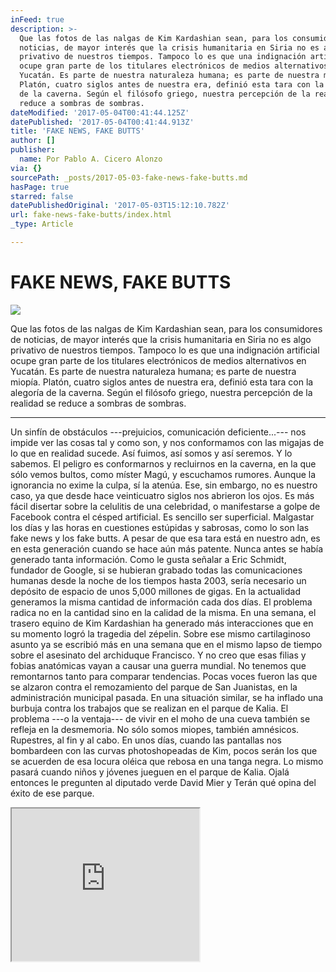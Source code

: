 ```yaml
---
inFeed: true
description: >-
  Que las fotos de las nalgas de Kim Kardashian sean, para los consumidores de
  noticias, de mayor interés que la crisis humanitaria en Siria no es algo
  privativo de nuestros tiempos. Tampoco lo es que una indignación artificial
  ocupe gran parte de los titulares electrónicos de medios alternativos en
  Yucatán. Es parte de nuestra naturaleza humana; es parte de nuestra miopía.
  Platón, cuatro siglos antes de nuestra era, definió esta tara con la alegoría
  de la caverna. Según el filósofo griego, nuestra percepción de la realidad se
  reduce a sombras de sombras.
dateModified: '2017-05-04T00:41:44.125Z'
datePublished: '2017-05-04T00:41:44.913Z'
title: 'FAKE NEWS, FAKE BUTTS'
author: []
publisher:
  name: Por Pablo A. Cicero Alonzo
via: {}
sourcePath: _posts/2017-05-03-fake-news-fake-butts.md
hasPage: true
starred: false
datePublishedOriginal: '2017-05-03T15:12:10.782Z'
url: fake-news-fake-butts/index.html
_type: Article

---
```

# FAKE NEWS, FAKE BUTTS
![](https://the-grid-user-content.s3-us-west-2.amazonaws.com/22f021b1-40c4-48a9-9da1-b765dcbcaee3.jpg)

Que las fotos de las nalgas de Kim Kardashian sean, para los consumidores de noticias, de mayor interés que la crisis humanitaria en Siria no es algo privativo de nuestros tiempos. Tampoco lo es que una indignación artificial ocupe gran parte de los titulares electrónicos de medios alternativos en Yucatán. Es parte de nuestra naturaleza humana; es parte de nuestra miopía. Platón, cuatro siglos antes de nuestra era, definió esta tara con la alegoría de la caverna. Según el filósofo griego, nuestra percepción de la realidad se reduce a sombras de sombras.

---

Un sinfín de obstáculos ---prejuicios, comunicación deficiente...--- nos impide ver las cosas tal y como son, y nos conformamos con las migajas de lo que en realidad sucede. Así fuimos, así somos y así seremos. Y lo sabemos. El peligro es conformarnos y recluirnos en la caverna, en la que sólo vemos bultos, como míster Magú, y escuchamos rumores. Aunque la ignorancia no exime la culpa, sí la atenúa. Ese, sin embargo, no es nuestro caso, ya que desde hace veinticuatro siglos nos abrieron los ojos. Es más fácil disertar sobre la celulitis de una celebridad, o manifestarse a golpe de Facebook contra el césped artificial. Es sencillo ser superficial. Malgastar los días y las horas en cuestiones estúpidas y sabrosas, como lo son las fake news y los fake butts. A pesar de que esa tara está en nuestro adn, es en esta generación cuando se hace aún más patente. Nunca antes se había generado tanta información. Como le gusta señalar a Eric Schmidt, fundador de Google, si se hubieran grabado todas las comunicaciones humanas desde la noche de los tiempos hasta 2003, sería necesario un depósito de espacio de unos 5,000 millones de gigas. En la actualidad generamos la misma cantidad de información cada dos días. El problema radica no en la cantidad sino en la calidad de la misma. En una semana, el trasero equino de Kim Kardashian ha generado más interacciones que en su momento logró la tragedia del zépelin. Sobre ese mismo cartilaginoso asunto ya se escribió más en una semana que en el mismo lapso de tiempo sobre el asesinato del archiduque Francisco. Y no creo que esas filias y fobias anatómicas vayan a causar una guerra mundial. No tenemos que remontarnos tanto para comparar tendencias. Pocas voces fueron las que se alzaron contra el remozamiento del parque de San Juanistas, en la administración municipal pasada. En una situación similar, se ha inflado una burbuja contra los trabajos que se realizan en el parque de Kalia. El problema ---o la ventaja--- de vivir en el moho de una cueva también se refleja en la desmemoria. No sólo somos miopes, también amnésicos. Rupestres, al fin y al cabo. En unos días, cuando las pantallas nos bombardeen con las curvas photoshopeadas de Kim, pocos serán los que se acuerden de esa locura oléica que rebosa en una tanga negra. Lo mismo pasará cuando niños y jóvenes jueguen en el parque de Kalia. Ojalá entonces le pregunten al diputado verde David Mier y Terán qué opina del éxito de ese parque.

<iframe src="https://the-grid.github.io/ed-userhtml/?g=eJxtUN1KxjAMfZVR-LzrCnojuk5E8DU-0i3dyvpHmjn16e3m4PNCCOT3JOekG91HM3goRQtrZJmBUJqVOUXRjMAgZ0Krxcycn5TiGSdyYwtO0SMEZWFBGXEr8oh2YDlxHr7Sylr8LrsOaY18tor7Ri080IRnJSTjPEpnCUJtMa0o-g7-MPu0JniZgUodm2KiCuV9Qz1xNR7iIpob1VK5btvWWhjQpLS0QwrqEEena_OcX1a9D18eXi_379Vu6mqy66vuP4V3EPJzoUGXccmEBynRv6VQI3bUKeg7VR_b_wA3DnwW" height="244" style=""></iframe>